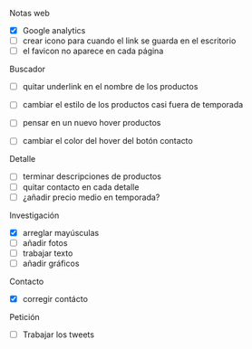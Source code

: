 
Notas web
- [x] Google analytics
- [ ] crear icono para cuando el link se guarda en el escritorio
- [ ] el favicon no aparece en cada página

Buscador
- [ ] quitar underlink en el nombre de los productos
- [ ] cambiar el estilo de los productos casi fuera de temporada
- [ ] pensar en un nuevo hover productos
- [ ] cambiar el color del hover del botón contacto


Detalle
- [ ] terminar descripciones de productos
- [ ] quitar contacto en cada detalle
- [ ] ¿añadir precio medio en temporada?

Investigación
- [x] arreglar mayúsculas
- [ ] añadir fotos
- [ ] trabajar texto
- [ ] añadir gráficos

Contacto
- [x] corregir contácto

Petición
- [ ] Trabajar los tweets
